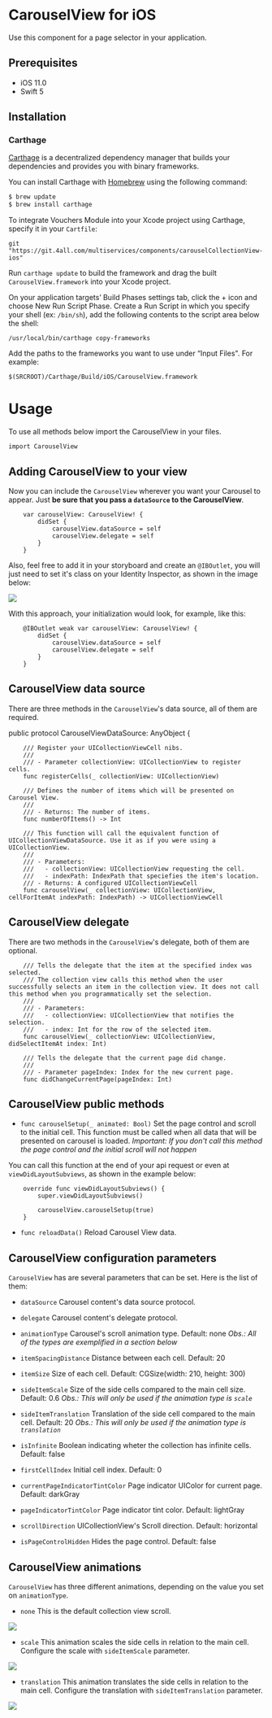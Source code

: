 
# CarouselView for iOS

Use this component for a page selector in your application.

## Prerequisites

- iOS 11.0
- Swift 5

## Installation

### Carthage

[Carthage](https://github.com/Carthage/Carthage) is a decentralized dependency manager that builds your dependencies and provides you with binary frameworks.

You can install Carthage with [Homebrew](http://brew.sh/) using the following command:

```bash
$ brew update
$ brew install carthage
```

To integrate Vouchers Module into your Xcode project using Carthage, specify it in your `Cartfile`:

```ogdl
git "https://git.4all.com/multiservices/components/carouselCollectionView-ios"
```

Run `carthage update` to build the framework and drag the built `CarouselView.framework` into your Xcode project.

On your application targets’ Build Phases settings tab, click the + icon and choose New Run Script Phase. Create a Run Script in which you specify your shell (ex: `/bin/sh`), add the following contents to the script area below the shell:

```
/usr/local/bin/carthage copy-frameworks
``` 

Add the paths to the frameworks you want to use under “Input Files". For example:

```
$(SRCROOT)/Carthage/Build/iOS/CarouselView.framework
```

# Usage

To use all methods below import the CarouselView in your files.

```
import CarouselView
```

## Adding CarouselView to your view

Now you can include the `CarouselView` wherever you want your Carousel to appear. Just **be sure that you pass a `dataSource` to the CarouselView**.

```
    var carouselView: CarouselView! {
        didSet {
            carouselView.dataSource = self
            carouselView.delegate = self
        }
    }
```

Also, feel free to add it in your storyboard and create an `@IBOutlet`, you will just need to set it's class on your Identity Inspector, as shown in the image below:

![](images/identityInspector.png)

With this approach, your initialization would look, for example, like this:

```
    @IBOutlet weak var carouselView: CarouselView! {
        didSet {
            carouselView.dataSource = self
            carouselView.delegate = self
        }
    }
```

## CarouselView data source

There are three methods in the `CarouselView`'s data source, all of them are required.

public protocol CarouselViewDataSource: AnyObject {
    
```
    /// Register your UICollectionViewCell nibs.
    ///
    /// - Parameter collectionView: UICollectionView to register cells.
    func registerCells(_ collectionView: UICollectionView)
    
    /// Defines the number of items which will be presented on Carousel View.
    ///
    /// - Returns: The number of items.
    func numberOfItems() -> Int
    
    /// This function will call the equivalent function of UICollectionViewDataSource. Use it as if you were using a UICollectionView.
    ///
    /// - Parameters:
    ///   - collectionView: UICollectionView requesting the cell.
    ///   - indexPath: IndexPath that speciefies the item's location.
    /// - Returns: A configured UICollectionViewCell
    func carouselView(_ collectionView: UICollectionView, cellForItemAt indexPath: IndexPath) -> UICollectionViewCell
```

## CarouselView delegate

There are two methods in the `CarouselView`'s delegate, both of them are optional.

```
    /// Tells the delegate that the item at the specified index was selected.
    /// The collection view calls this method when the user successfully selects an item in the collection view. It does not call this method when you programmatically set the selection.
    ///
    /// - Parameters:
    ///   - collectionView: UICollectionView that notifies the selection.
    ///   - index: Int for the row of the selected item.
    func carouselView(_ collectionView: UICollectionView, didSelectItemAt index: Int)
    
    /// Tells the delegate that the current page did change.
    ///
    /// - Parameter pageIndex: Index for the new current page.
    func didChangeCurrentPage(pageIndex: Int)
```

## CarouselView public methods

- `func carouselSetup(_ animated: Bool)` Set the page control and scroll to the initial cell. This function must be called when all data that will be presented on carousel is loaded. *Important: If you don't call this method the page control and the initial scroll will not happen*

You can call this function at the end of your api request or even at `viewDidLayoutSubviews`, as shown in the example below:

```
    override func viewDidLayoutSubviews() {
        super.viewDidLayoutSubviews()
        
        carouselView.carouselSetup(true)
    }
```

- `func reloadData()` Reload Carousel View data.


## CarouselView configuration parameters

`CarouselView` has are several parameters that can be set. Here is the list of them:

- `dataSource` Carousel content's data source protocol.

- `delegate` Carousel content's delegate protocol.

- `animationType` Carousel's scroll animation type. Default: none 
  *Obs.: All of the types are exemplified in a section below*

- `itemSpacingDistance` Distance between each cell. Default: 20

- `itemSize` Size of each cell. Default: CGSize(width: 210, height: 300)

- `sideItemScale` Size of the side cells compared to the main cell size. Default: 0.6
  *Obs.: This will only be used if the animation type is `scale`*

- `sideItemTranslation` Translation of the side cell compared to the main cell. Default: 20
  *Obs.: This will only be used if the animation type is `translation`*

- `isInfinite` Boolean indicating wheter the collection has infinite cells. Default: false

- `firstCellIndex` Initial cell index. Default: 0

- `currentPageIndicatorTintColor` Page indicator UIColor for current page. Default: darkGray

- `pageIndicatorTintColor` Page indicator tint color. Default: lightGray

- `scrollDirection` UICollectionView's Scroll direction. Default: horizontal

- `isPageControlHidden` Hides the page control. Default: false


## CarouselView animations

`CarouselView` has three different animations, depending on the value you set on `animationType`.

- `none` This is the default collection view scroll.

![](images/noneAnimation.gif)

- `scale` This animation scales the side cells in relation to the main cell. Configure the scale with `sideItemScale` parameter.

![](images/scaleAnimation.gif)

- `translation` This animation translates the side cells in relation to the main cell. Configure the translation with `sideItemTranslation` parameter.

![](images/translationAnimation.gif)